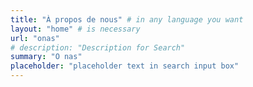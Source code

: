 ```yaml
---
title: "À propos de nous" # in any language you want
layout: "home" # is necessary
url: "onas"
# description: "Description for Search"
summary: "O nas"
placeholder: "placeholder text in search input box"
---
```

